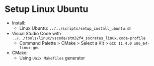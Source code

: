 # Setup Linux Ubuntu

- Install:
  - Linux Ubuntu: `../../scripts/setup_install_ubuntu.sh`
- Visual Studio Code with `../../tools/linux/vscode/stm32f4_socrates_linux.code-profile`
  - Command Palette > CMake > Select a Kit > `GCC 11.4.0 x86_64-linux-gnu`
- CMake:
  - Using `Unix Makefiles` generator
